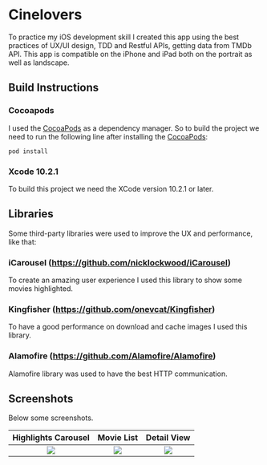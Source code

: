 # Cinelovers
To practice my iOS development skill I created this app using the best practices of UX/UI design, TDD and Restful APIs, getting data from TMDb API. This app is compatible on the iPhone and iPad both on the portrait as well as landscape.

## Build Instructions
### Cocoapods
I used the [CocoaPods](https://cocoapods.org) as a dependency manager. So to build the project we need to run the following line after installing the [CocoaPods](https://cocoapods.org):

    pod install

### Xcode 10.2.1
To build this project we need the XCode version 10.2.1 or later.

## Libraries
Some third-party libraries were used to improve the UX and performance, like that:
### iCarousel (https://github.com/nicklockwood/iCarousel)
To create an amazing user experience I used this library to show some movies highlighted.  

### Kingfisher (https://github.com/onevcat/Kingfisher)
To have a good performance on download and cache images I used this library.

### Alamofire (https://github.com/Alamofire/Alamofire)
Alamofire library was used to have the best HTTP communication.

## Screenshots
Below some screenshots.

Highlights Carousel        |  Movie List               |  Detail View
:-------------------------:|:-------------------------:|:-------------------------:
![](https://github.com/rodrigobusata/BMovies/blob/development/Screenshots/1_highlights.PNG?raw=true)  |  ![](https://github.com/rodrigobusata/BMovies/blob/development/Screenshots/2_movies.PNG?raw=true) | ![](https://github.com/rodrigobusata/BMovies/blob/development/Screenshots/3_detail.PNG?raw=true)
